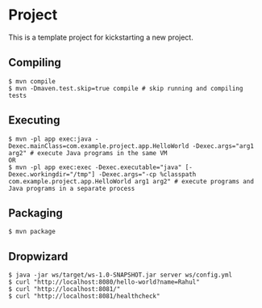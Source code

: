 # Project

This is a template project for kickstarting a new project.

## Compiling
```
$ mvn compile
$ mvn -Dmaven.test.skip=true compile # skip running and compiling tests
```

## Executing
```
$ mvn -pl app exec:java -Dexec.mainClass=com.example.project.app.HelloWorld -Dexec.args="arg1 arg2" # execute Java programs in the same VM
OR
$ mvn -pl app exec:exec -Dexec.executable="java" [-Dexec.workingdir="/tmp"] -Dexec.args="-cp %classpath com.example.project.app.HelloWorld arg1 arg2" # execute programs and Java programs in a separate process
```

## Packaging
```
$ mvn package
```

## Dropwizard
```
$ java -jar ws/target/ws-1.0-SNAPSHOT.jar server ws/config.yml
$ curl "http://localhost:8080/hello-world?name=Rahul"
$ curl "http://localhost:8081/"
$ curl "http://localhost:8081/healthcheck"
```
